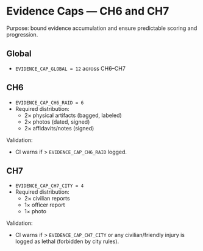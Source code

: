 # Evidence Caps — CH6 and CH7

Purpose: bound evidence accumulation and ensure predictable scoring and progression.

## Global
- `EVIDENCE_CAP_GLOBAL = 12` across CH6–CH7

## CH6
- `EVIDENCE_CAP_CH6_RAID = 6`
- Required distribution:
  - 2× physical artifacts (bagged, labeled)
  - 2× photos (dated, signed)
  - 2× affidavits/notes (signed)

Validation:
- CI warns if > `EVIDENCE_CAP_CH6_RAID` logged.

## CH7
- `EVIDENCE_CAP_CH7_CITY = 4`
- Required distribution:
  - 2× civilian reports
  - 1× officer report
  - 1× photo

Validation:
- CI warns if > `EVIDENCE_CAP_CH7_CITY` or any civilian/friendly injury is logged as lethal (forbidden by city rules).
